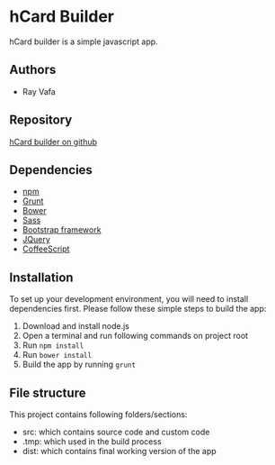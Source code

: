 hCard Builder
=======
hCard builder is a simple javascript app.

Authors
-------
* Ray Vafa

Repository
-------
[hCard builder on github](https://github.com/rayvafa/Card-Builder)


Dependencies
------------
* [npm](https://www.npmjs.com/)
* [Grunt](http://gruntjs.com/)
* [Bower](http://bower.io/)
* [Sass](http://sass-lang.com/)
* [Bootstrap framework](http://getbootstrap.com/)
* [JQuery](https://jquery.com/)
* [CoffeeScript](http://coffeescript.org/)

Installation
------------
To set up your development environment, you will need to install dependencies first. Please follow these simple steps to build the app:
1. Download and install node.js
2. Open a terminal and run following commands on project root 
3. Run `npm install`
4. Run `bower install`
5. Build the app by running `grunt` 

File structure
------------
This project contains following folders/sections:
* src: which contains source code and custom code
* .tmp: which used in the build process
* dist: which contains final working version of the app
